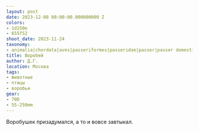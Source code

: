 ```yaml
---
layout: post
date: 2023-12-08 00:00:00.000000000 Z
colors:
- 1d150e
- 655f52
shoot_date: 2023-11-24
taxonomy:
- animalia|chordata|aves|passeriformes|passeridae|passer|passer domesticus
title: Воробей
author: Д.Г.
location: Москва
tags:
- животные
- птицы
- воробьи
gear:
- 70D
- 55-250mm
---
```

Воробушек призадумался, а то и вовсе завтыкал.

